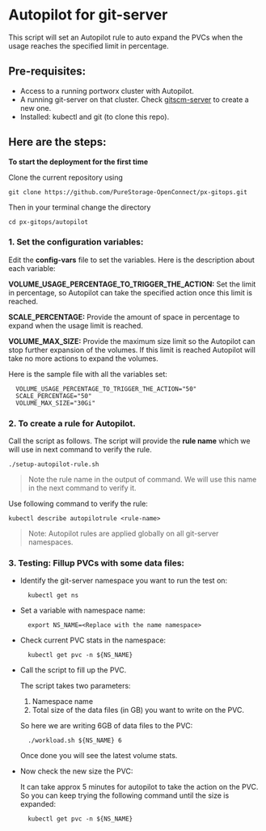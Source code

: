 
# Autopilot for git-server
This script will set an Autopilot rule to auto expand the PVCs when the usage reaches the specified limit in percentage.

## Pre-requisites:
- Access to a running portworx cluster with Autopilot.
- A running git-server on that cluster. Check [gitscm-server](https://github.com/PureStorage-OpenConnect/px-gitops/tree/main/gitscm-server) to create a new one.
- Installed: kubectl and git (to clone this repo).

## Here are the steps:

**To start the deployment for the first time**

Clone the current repository using

    git clone https://github.com/PureStorage-OpenConnect/px-gitops.git

Then in your terminal change the directory

    cd px-gitops/autopilot
    
    
### 1. Set the configuration variables:

Edit the **config-vars** file to set the variables. Here is the description about each variable:

**VOLUME_USAGE_PERCENTAGE_TO_TRIGGER_THE_ACTION:** Set the limit in percentage, so Autopilot can take the specified action once this limit is reached. 

**SCALE_PERCENTAGE:** Provide the amount of space in percentage to expand when the usage limit is reached.

**VOLUME_MAX_SIZE:** Provide the maximum size limit so the Autopilot can stop further expansion of the volumes. If this limit is reached Autopilot will take no more actions to expand the volumes.

Here is the sample file with all the variables set:

	  VOLUME_USAGE_PERCENTAGE_TO_TRIGGER_THE_ACTION="50"
	  SCALE_PERCENTAGE="50"
	  VOLUME_MAX_SIZE="30Gi"



### 2. To create a rule for Autopilot.

Call the script as follows. The script will provide the **rule name** which we will use in next command to verify the rule.

	./setup-autopilot-rule.sh

> Note the rule name in the output of command. We will use this name in the next command to verify it.
	
Use following command to verify the rule:	
	
	kubectl describe autopilotrule <rule-name>

> Note: Autopilot rules are applied globally on all git-server namespaces.

### 3. Testing: Fillup PVCs with some data files:

- Identify the git-server namespace you want to run the test on:
	
		kubectl get ns
	
- Set a variable with namespace name:

		export NS_NAME=<Replace with the name namespace>

- Check current PVC stats in the namespace:
	
		kubectl get pvc -n ${NS_NAME}
	
- Call the script to fill up the PVC.

	The script takes two parameters:
	1. Namespace name
	2. Total size of the data files (in GB) you want to write on the PVC.
	
	So here we are writing 6GB of data files to the PVC:

		./workload.sh ${NS_NAME} 6

	Once done you will see the latest volume stats.

- Now check the new size the PVC:

	It can take approx 5 minutes for autopilot to take the action on the PVC. So you can keep trying the following command until the size is expanded:

		kubectl get pvc -n ${NS_NAME}
	

